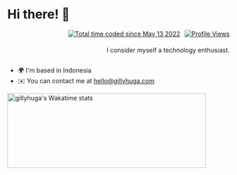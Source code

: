 Hi there! 👋
======================
<div style="display: flex; flex-direction: column; align-items: flex-end; gap: 10px;">
  <div style="display: flex; justify-content: flex-end; gap: 10px; flex-wrap: wrap;">
    <a href="https://wakatime.com/@7e5cf3e6-f808-4c0f-b567-fc805bc8e022">
      <img style="max-width: 100%; height: auto;" src="https://wakatime.com/badge/user/7e5cf3e6-f808-4c0f-b567-fc805bc8e022.svg" alt="Total time coded since May 13 2022" />
    </a>
    <a href="http://www.github.com/gillyhuga">
      <img style="max-width: 100%; height: auto;" src="https://komarev.com/ghpvc/?username=gillyhuga&style=flat-square&label=Profile+Views&color=1081C2" alt="Profile Views" />
    </a>
  </div>

  <p style="margin-top: 10px; text-align: right;">
    I consider myself a technology enthusiast.
  </p>
</div>



* 🌍  I'm based in Indonesia
* ✉️  You can contact me at [hello@gillyhuga.com](mailto:hello@gillyhuga.com)

<a href="https://wakatime.com/@gillyhuga">
  <img style="width:450px; height:170px" src="https://github-readme-stats.vercel.app/api/wakatime?username=gillyhuga&langs_count=3&title_color=0891b2&text_color=000000&icon_color=0891b2&bg_color=ffffff&hide_border=true" alt="gillyhuga's Wakatime stats" />
</a>
